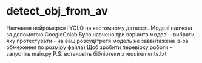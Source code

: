 # detect_obj_from_av
Навчання нейромережі YOLO на кастомному датасеті. Моделі навчена за допомогою GoogleColab
Було навчено три варіанта моделі - вибрати, яку протестувати - на ваш розсуд(третя модель не завантажена із-за обмеження по розміру файла)
Щоб зробити перевірку роботи - запустіть main.py
P.S. встановіть бібліотеки з requirements.txt
